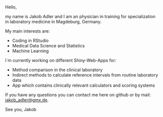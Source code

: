 Hello,

my name is Jakob Adler and I am an physician in training for specialization in laboratory medicine in Magdeburg, Germany.

My main interests are:

- Coding in RStudio
- Medical Data Science and Statistics
- Machine Learning

I´m currently working on different Shiny-Web-Apps for:
- Method comparison in the clinical laboratory
- Indirect methods to calculate reference intervals from routine laboratory data
- App which contains clinically relevant calculators and scoring systems

If you have any questions you can contact me here on github or by mail: jakob_adler@gmx.de.

See you,
Jakob

<!---
Bussard91/Bussard91 is a ✨ special ✨ repository because its `README.md` (this file) appears on your GitHub profile.
You can click the Preview link to take a look at your changes.
--->
